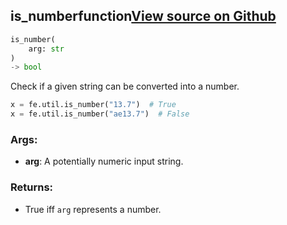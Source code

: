 ## is_number<span class="tag">function</span><a class="sourcelink" href=https://github.com/fastestimator/fastestimator/blob/r1.1/fastestimator/util/util.py/#L532-L550>View source on Github</a>
```python
is_number(
	arg: str
)
-> bool
```
Check if a given string can be converted into a number.

```python
x = fe.util.is_number("13.7")  # True
x = fe.util.is_number("ae13.7")  # False
```


<h3>Args:</h3>


* **arg**: A potentially numeric input string. 

<h3>Returns:</h3>

<ul class="return-block"><li>    True iff <code>arg</code> represents a number.</li></ul>

